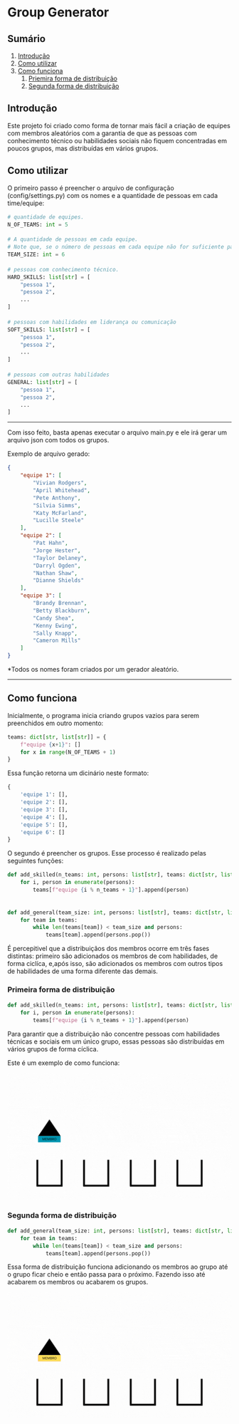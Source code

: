 # Group Generator

## Sumário

1. [Introdução](#introdução)
2. [Como utilizar](#como-utilizar)
3. [Como funciona](#como-funciona)
    1. [Priemira forma de distribuição](#primeira-forma-de-distribuição)
    2. [Segunda forma de distribuição](#segunda-forma-de-distribuição)

## Introdução

Este projeto foi criado como forma de tornar mais fácil a criação de equipes com membros aleatórios com a garantia de que as pessoas com conhecimento técnico ou habilidades sociais não fiquem concentradas em poucos grupos, mas distribuídas em vários grupos.

## Como utilizar

O primeiro passo é preencher o arquivo de configuração (config/settings.py) com os nomes e a quantidade de pessoas em cada time/equipe:

```python
# quantidade de equipes.
N_OF_TEAMS: int = 5

# A quantidade de pessoas em cada equipe.
# Note que, se o número de pessoas em cada equipe não for suficiente para alocar todas as pessoas, o excesso ficará sem grupo.
TEAM_SIZE: int = 6

# pessoas com conhecimento técnico.
HARD_SKILLS: list[str] = [
    "pessoa 1",
    "pessoa 2",
    ...
]

# pessoas com habilidades em liderança ou comunicação
SOFT_SKILLS: list[str] = [
    "pessoa 1",
    "pessoa 2",
    ...
]

# pessoas com outras habilidades
GENERAL: list[str] = [
    "pessoa 1",
    "pessoa 2",
    ...
]
```

---

Com isso feito, basta apenas executar o arquivo main.py e ele irá gerar um arquivo json com todos os grupos.

Exemplo de arquivo gerado:

```json
{
    "equipe 1": [
        "Vivian Rodgers",
        "April Whitehead",
        "Pete Anthony",
        "Silvia Simms",
        "Katy McFarland",
        "Lucille Steele"
    ],
    "equipe 2": [
        "Pat Hahn",
        "Jorge Hester",
        "Taylor Delaney",
        "Darryl Ogden",
        "Nathan Shaw",
        "Dianne Shields"
    ],
    "equipe 3": [
        "Brandy Brennan",
        "Betty Blackburn",
        "Candy Shea",
        "Kenny Ewing",
        "Sally Knapp",
        "Cameron Mills"
    ]
}
```

*Todos os nomes foram criados por um gerador aleatório.

---

## Como funciona

Inicialmente, o programa inicia criando grupos vazios para serem preenchidos em outro momento:

```python
teams: dict[str, list[str]] = { 
    f"equipe {x+1}": []
    for x in range(N_OF_TEAMS + 1)
}
```

Essa função retorna um dicinário neste formato:

```python
{
    'equipe 1': [],
    'equipe 2': [],
    'equipe 3': [], 
    'equipe 4': [], 
    'equipe 5': [], 
    'equipe 6': []
}
```

O segundo é preencher os grupos. Esse processo é realizado pelas seguintes funções:

```python
def add_skilled(n_teams: int, persons: list[str], teams: dict[str, list[str]]) -> None:
    for i, person in enumerate(persons):
        teams[f"equipe {i % n_teams + 1}"].append(person)


def add_general(team_size: int, persons: list[str], teams: dict[str, list[str]]) -> None:
    for team in teams:
        while len(teams[team]) < team_size and persons:
            teams[team].append(persons.pop())
```

É percepitivel que a distribuiçãos dos membros ocorre em três fases distintas: primeiro são adicionados os membros de com habilidades, de forma ciclíca, e,após isso, são adicionados os membros com outros tipos de habilidades de uma forma diferente das demais.

### Primeira forma de distribuição

```python
def add_skilled(n_teams: int, persons: list[str], teams: dict[str, list[str]]) -> None:
    for i, person in enumerate(persons):
        teams[f"equipe {i % n_teams + 1}"].append(person)
```

Para garantir que a distribuição não concentre pessoas com habilidades técnicas e sociais em um único grupo, essas pessoas são distribuídas em vários grupos de forma cíclica.

Este é um exemplo de como funciona:

![Primeira distribuição](img/distribuição-1.gif)

### Segunda forma de distribuição

```python
def add_general(team_size: int, persons: list[str], teams: dict[str, list[str]]) -> None:
    for team in teams:
        while len(teams[team]) < team_size and persons:
            teams[team].append(persons.pop())
```

Essa forma de distribuição funciona adicionando os membros ao grupo até o grupo ficar cheio e então passa para o próximo. Fazendo isso até acabarem os membros ou acabarem os grupos.

![Segunda distribuição](img/distribuição-2.gif)
